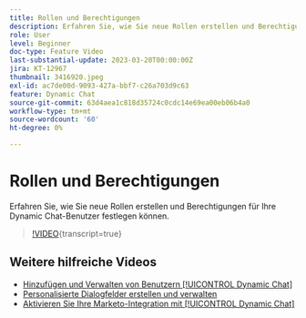 ```yaml
---
title: Rollen und Berechtigungen
description: Erfahren Sie, wie Sie neue Rollen erstellen und Berechtigungen für Ihre Dynamic Chat-Benutzer festlegen können.
role: User
level: Beginner
doc-type: Feature Video
last-substantial-update: 2023-03-20T00:00:00Z
jira: KT-12967
thumbnail: 3416920.jpeg
exl-id: ac7de00d-9093-427a-bbf7-c26a703d9c63
feature: Dynamic Chat
source-git-commit: 63d4aea1c818d35724c0cdc14e69ea00eb06b4a0
workflow-type: tm+mt
source-wordcount: '60'
ht-degree: 0%

---
```


# Rollen und Berechtigungen

Erfahren Sie, wie Sie neue Rollen erstellen und Berechtigungen für Ihre Dynamic Chat-Benutzer festlegen können.

>[!VIDEO](https://video.tv.adobe.com/v/3416920/?quality=12&learn=on){transcript=true}

## Weitere hilfreiche Videos

* [Hinzufügen und Verwalten von Benutzern [!UICONTROL Dynamic Chat]](user-management.md)
* [Personalisierte Dialogfelder erstellen und verwalten](dialogue-management.md)
* [Aktivieren Sie Ihre Marketo-Integration mit [!UICONTROL Dynamic Chat]](marketo-integration.md)
